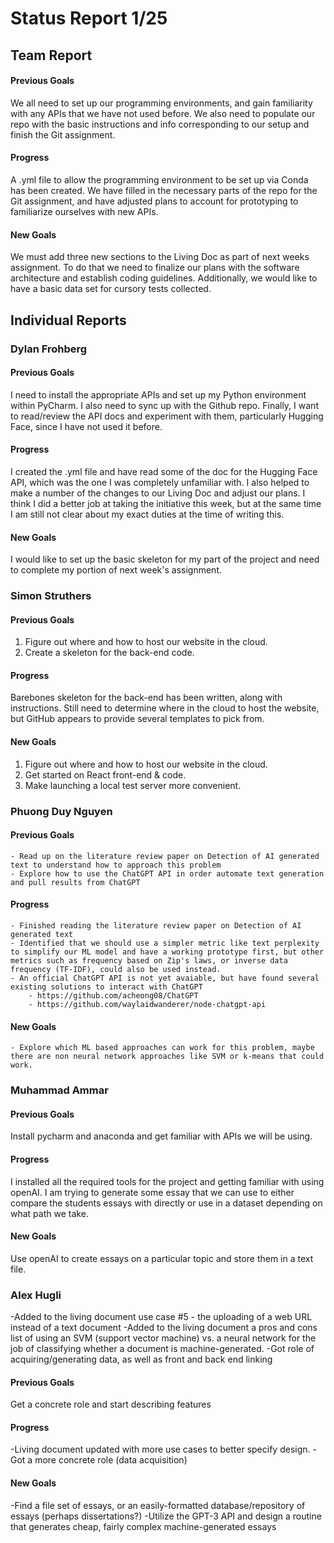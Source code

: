 # Status Report 1/25
## Team Report
#### Previous Goals
We all need to set up our programming environments, and gain familiarity with any APIs that we have not used before. We also need to populate our repo with the basic instructions and info corresponding to our setup and finish the Git assignment.
#### Progress
A .yml file to allow the programming environment to be set up via Conda has been created. We have filled in the necessary parts of the repo for the Git assignment, and have adjusted plans to account for prototyping to familiarize ourselves with new APIs.
#### New Goals
We must add three new sections to the Living Doc as part of next weeks assignment. To do that we need to finalize our plans with the software architecture and establish coding guidelines. Additionally, we would like to have a basic data set for cursory tests collected. 

## Individual Reports
### Dylan Frohberg
#### Previous Goals
I need to install the appropriate APIs and set up my Python environment within PyCharm. I also need to sync up with the Github repo. Finally, I want to read/review the API docs and experiment with them, particularly Hugging Face, since I have not used it before.
#### Progress
I created the .yml file and have read some of the doc for the Hugging Face API, which was the one I was completely unfamiliar with. I also helped to make a number of the changes to our Living Doc and adjust our plans. I think I did a better job at taking the initiative this week, but at the same time I am still not clear about my exact duties at the time of writing this.
#### New Goals
I would like to set up the basic skeleton for my part of the project and need to complete my portion of next week's assignment.

### Simon Struthers
#### Previous Goals
1. Figure out where and how to host our website in the cloud.
2. Create a skeleton for the back-end code.

#### Progress
Barebones skeleton for the back-end has been written, along with instructions. Still need to determine where in the cloud to host the website, but GitHub appears to provide several templates to pick from.

#### New Goals
1. Figure out where and how to host our website in the cloud.
2. Get started on React front-end & code.
3. Make launching a local test server more convenient.

### Phuong Duy Nguyen

#### Previous Goals
    - Read up on the literature review paper on Detection of AI generated text to understand how to approach this problem
    - Explore how to use the ChatGPT API in order automate text generation and pull results from ChatGPT

#### Progress
    - Finished reading the literature review paper on Detection of AI generated text
    - Identified that we should use a simpler metric like text perplexity to simplify our ML model and have a working prototype first, but other metrics such as frequency based on Zip's laws, or inverse data frequency (TF-IDF), could also be used instead.
    - An official ChatGPT API is not yet avaiable, but have found several existing solutions to interact with ChatGPT
        - https://github.com/acheong08/ChatGPT
        - https://github.com/waylaidwanderer/node-chatgpt-api

#### New Goals
    - Explore which ML based approaches can work for this problem, maybe there are non neural network approaches like SVM or k-means that could work.
    

### Muhammad Ammar
#### Previous Goals
Install pycharm and anaconda and get familiar with APIs we will be using.
#### Progress
I installed all the required tools for the project and getting familiar with using openAI. I am trying to generate some essay that we can use to either compare the students essays with directly or use in a dataset depending on what path we take.
#### New Goals
Use openAI to create essays on a particular topic and store them in a text file.

### Alex Hugli
-Added to the living document use case #5 - the uploading of a web URL instead of a text document
-Added to the living document a pros and cons list of using an SVM (support vector machine) vs. a neural network
    for the job of classifying whether a document is machine-generated.
-Got role of acquiring/generating data, as well as front and back end linking

#### Previous Goals
Get a concrete role and start describing features
#### Progress
-Living document updated with more use cases to better specify design. 
-Got a more concrete role (data acquisition)
#### New Goals
-Find a file set of essays, or an easily-formatted database/repository of essays (perhaps dissertations?)
-Utilize the GPT-3 API and design a routine that generates cheap, fairly complex machine-generated essays